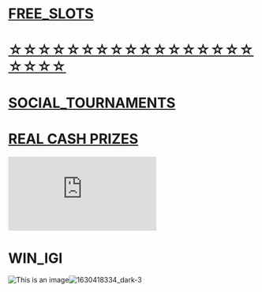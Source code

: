 # **[FREE_SLOTS](https://www.socialtournaments.com/join/?ref=33284)**   

# **[☆☆☆☆☆☆☆☆☆☆☆☆☆☆☆☆☆☆☆☆☆](https://www.socialtournaments.com/join/?ref=33284)**  

# **[SOCIAL_TOURNAMENTS](https://www.socialtournaments.com/join/?ref=33284)**
# **[REAL CASH PRIZES](https://www.socialtournaments.com/join/?ref=33284)**

![](https://slotssocialtournaments.blogspot.com/2021/11/free.html)
# WIN_IGI
![This is an image](https://myoctocat.com/assets/images/base-octocat.svg)![1630418334_dark-3](https://user-images.githubusercontent.com/92270761/137609007-858f9afe-ab7f-4897-a826-fa9ed9146d67.jpg)
